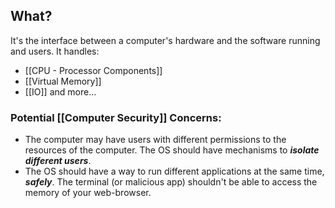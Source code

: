## What?
It's the interface between a computer's hardware and the software running and users. It handles:
- [[CPU - Processor Components]]
- [[Virtual Memory]]
- [[IO]] and more...

### Potential [[Computer Security]] Concerns:
- The computer may have users with different permissions to the resources of the computer. The OS should have mechanisms to ***isolate different users***. 
- The OS should have a way to run different applications at the same time, ***safely***. The terminal (or malicious app) shouldn't be able to access the memory of your web-browser.


